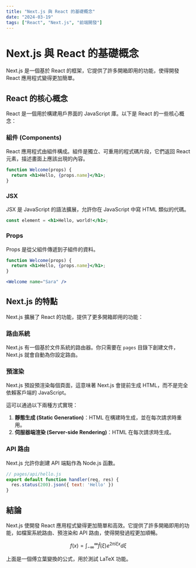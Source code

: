 ```yaml
---
title: "Next.js 與 React 的基礎概念"
date: "2024-03-19"
tags: ["React", "Next.js", "前端開發"]
---
```


# Next.js 與 React 的基礎概念

Next.js 是一個基於 React 的框架，它提供了許多開箱即用的功能，使得開發 React 應用程式變得更加簡單。

## React 的核心概念

React 是一個用於構建用戶界面的 JavaScript 庫。以下是 React 的一些核心概念：

### 組件 (Components)

React 應用程式由組件構成。組件是獨立、可重用的程式碼片段，它們返回 React 元素，描述畫面上應該出現的內容。

```jsx
function Welcome(props) {
  return <h1>Hello, {props.name}</h1>;
}
```

### JSX

JSX 是 JavaScript 的語法擴展，允許你在 JavaScript 中寫 HTML 類似的代碼。

```jsx
const element = <h1>Hello, world!</h1>;
```

### Props

Props 是從父組件傳遞到子組件的資料。

```jsx
function Welcome(props) {
  return <h1>Hello, {props.name}</h1>;
}

<Welcome name="Sara" />
```

## Next.js 的特點

Next.js 擴展了 React 的功能，提供了更多開箱即用的功能：

### 路由系統

Next.js 有一個基於文件系統的路由器。你只需要在 `pages` 目錄下創建文件，Next.js 就會自動為你設定路由。

### 預渲染

Next.js 預設預渲染每個頁面，這意味著 Next.js 會提前生成 HTML，而不是完全依賴客戶端的 JavaScript。

這可以通過以下兩種方式實現：

1. **靜態生成 (Static Generation)**：HTML 在構建時生成，並在每次請求時重用。
2. **伺服器端渲染 (Server-side Rendering)**：HTML 在每次請求時生成。

### API 路由

Next.js 允許你創建 API 端點作為 Node.js 函數。

```javascript
// pages/api/hello.js
export default function handler(req, res) {
  res.status(200).json({ text: 'Hello' })
}
```

## 結論

Next.js 使開發 React 應用程式變得更加簡單和高效。它提供了許多開箱即用的功能，如檔案系統路由、預渲染和 API 路由，使得開發過程更加順暢。

$$
f(x) = \int_{-\infty}^{\infty} \hat{f}(\xi) e^{2 \pi i \xi x} d\xi
$$

上面是一個傅立葉變換的公式，用於測試 LaTeX 功能。